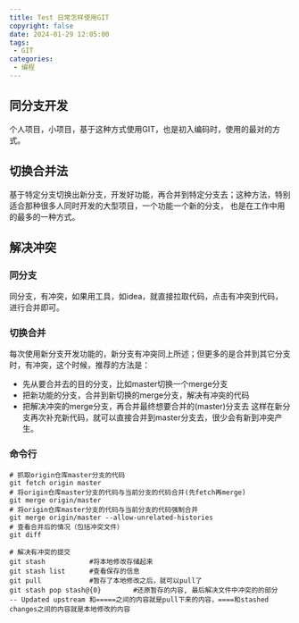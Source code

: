 ```yaml
---
title: Test 日常怎样使用GIT
copyright: false
date: 2024-01-29 12:05:00
tags: 
 - GIT
categories: 
 - 编程
---
```

## 同分支开发
个人项目，小项目，基于这种方式使用GIT，也是初入编码时，使用的最对的方式。

## 切换合并法
基于特定分支切换出新分支，开发好功能，再合并到特定分支去；这种方法，特别适合那种很多人同时开发的大型项目，一个功能一个新的分支，
也是在工作中用的最多的一种方式。

## 解决冲突
### 同分支
同分支，有冲突，如果用工具，如idea，就直接拉取代码，点击有冲突到代码，进行合并即可。

### 切换合并
每次使用新分支开发功能的，新分支有冲突同上所述；但更多的是合并到其它分支时，有冲突，这个时候，推荐的方法是：
* 先从要合并去的目的分支，比如master切换一个merge分支
* 把新功能的分支，合并到新切换的merge分支，解决有冲突的代码
* 把解决冲突的merge分支，再合并最终想要合并的(master)分支去
这样在新分支再次补充新代码，就可以直接合并到master分支去，很少会有新到冲突产生。

### 命令行
``` shell
# 抓取origin仓库master分支的代码
git fetch origin master
# 将origin仓库master分支的代码与当前分支的代码合并(先fetch再merge)
git merge origin/master
# 将origin仓库master分支的代码与当前分支的代码强制合并
git merge origin/master --allow-unrelated-histories
# 查看合并后的情况（包括冲突文件）
git diff

# 解决有冲突的提交
git stash           #将本地修改存储起来
git stash list      #查看保存的信息
git pull            #暂存了本地修改之后，就可以pull了
git stash pop stash@{0}        #还原暂存的内容, 最后解决文件中冲突的的部分
-- Updated upstream 和=====之间的内容就是pull下来的内容，====和stashed changes之间的内容就是本地修改的内容
```